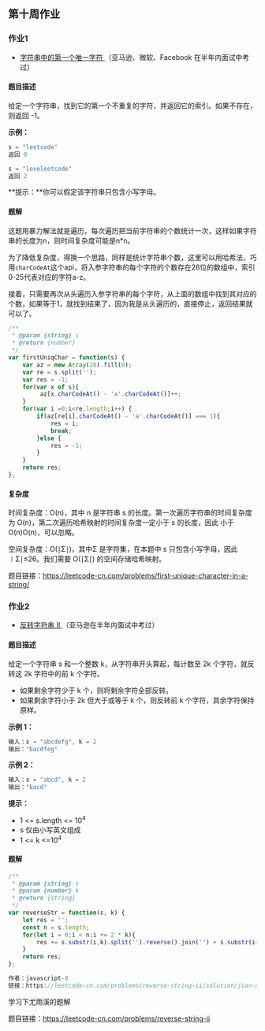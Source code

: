 ## 第十周作业

### 作业1

- [字符串中的第一个唯一字符
  ](https://leetcode-cn.com/problems/first-unique-character-in-a-string/)（亚马逊、微软、Facebook 在半年内面试中考过）

#### 题目描述

给定一个字符串，找到它的第一个不重复的字符，并返回它的索引。如果不存在，则返回 -1。

 

**示例：**

```js
s = "leetcode"
返回 0

s = "loveleetcode"
返回 2
```



**提示：**你可以假定该字符串只包含小写字母。

#### 题解

这题用暴力解法就是遍历，每次遍历把当前字符串的个数统计一次，这样如果字符串的长度为n，则时间复杂度可能是n*n。

为了降低复杂度，得换一个思路，同样是统计字符串个数，这里可以用哈希法，巧用`charCodeAt`这个api，将入参字符串的每个字符的个数存在26位的数组中，索引0-25代表对应的字符a-z。

接着，只需要再次从头遍历入参字符串的每个字符，从上面的数组中找到其对应的个数，如果等于1，就找到结果了，因为我是从头遍历的，直接停止，返回结果就可以了。

```js
/**
 * @param {string} s
 * @return {number}
 */
var firstUniqChar = function(s) {
    var az = new Array(26).fill(0);
    var re = s.split('');
    var res = -1;
    for(var x of s){
         az[x.charCodeAt() - 'a'.charCodeAt()]++;
    }
    for(var i =0;i<re.length;i++) {
        if(az[re[i].charCodeAt() - 'a'.charCodeAt()] === 1){
            res = i;
            break;
        }else {
            res = -1;
        }
    }
    return res;
};
```

#### 复杂度

时间复杂度：O(n)，其中 n 是字符串 s 的长度。第一次遍历字符串的时间复杂度为 O(n)，第二次遍历哈希映射的时间复杂度一定小于 s 的长度，因此 小于 O(n)O(n)，可以忽略。

空间复杂度：O(∣Σ∣)，其中Σ 是字符集，在本题中 s 只包含小写字母，因此∣Σ∣≤26。我们需要 O(∣Σ∣) 的空间存储哈希映射。


题目链接：https://leetcode-cn.com/problems/first-unique-character-in-a-string/



### 作业2

- [反转字符串 II ](https://leetcode-cn.com/problems/reverse-string-ii/)（亚马逊在半年内面试中考过）

#### 题目描述

给定一个字符串 s 和一个整数 k，从字符串开头算起，每计数至 2k 个字符，就反转这 2k 字符中的前 k 个字符。

- 如果剩余字符少于 k 个，则将剩余字符全部反转。
- 如果剩余字符小于 2k 但大于或等于 k 个，则反转前 k 个字符，其余字符保持原样。

**示例 1：**

```js
输入：s = "abcdefg", k = 2
输出："bacdfeg"
```


**示例 2：**

```js
输入：s = "abcd", k = 2
输出："bacd"
```



**提示：**

- 1 <= s.length <= 10<sup>4</sup>
- s 仅由小写英文组成
- 1 <= k <=10<sup>4</sup>

#### 题解

```js
/**
 * @param {string} s
 * @param {number} k
 * @return {string}
 */
var reverseStr = function(s, k) {
    let res = '';
    const n = s.length;
    for(let i = 0;i < n;i += 2 * k){
        res += s.substr(i,k).split('').reverse().join('') + s.substr(i+k,k);
    }
    return res;
};

作者：javascript-8
链接：https://leetcode-cn.com/problems/reverse-string-ii/solution/jian-dan-zi-fu-chuan-pin-jie-by-javascri-loru/
```

学习下尤雨溪的题解



题目链接：https://leetcode-cn.com/problems/reverse-string-ii